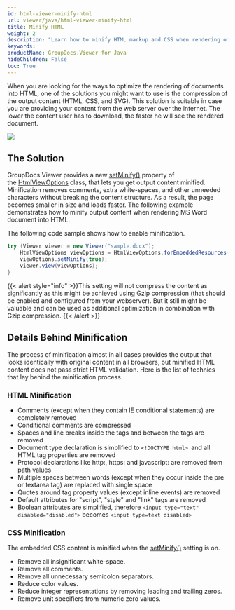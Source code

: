 ```yaml
---
id: html-viewer-minify-html
url: viewer/java/html-viewer-minify-html
title: Minify HTML
weight: 2
description: "Learn how to minify HTML markup and CSS when rendering of documents into HTML and make your HTML documents load faster with GroupDocs.Viewer."
keywords: 
productName: GroupDocs.Viewer for Java
hideChildren: False
toc: True
---
```

When you are looking for the ways to optimize the rendering of documents into HTML, one of the solutions you might want to use is the compression of the output content (HTML, CSS, and SVG). This solution is suitable in case you are providing your content from the web server over the internet. The lower the content user has to download, the faster he will see the rendered document.

![](viewer/java/images/html-viewer-minify-html.jpg)

## The Solution

GroupDocs.Viewer provides a new [setMinify()](https://apireference.groupdocs.com/viewer/java/com.groupdocs.viewer.options/HtmlViewOptions#setMinify(boolean)) property of the [HtmlViewOptions](https://apireference.groupdocs.com/viewer/java/com.groupdocs.viewer.options/HtmlViewOptions) class, that lets you get output content minified. Minification removes comments, extra white-spaces, and other unneeded characters without breaking the content structure. As a result, the page becomes smaller in size and loads faster. The following example demonstrates how to minify output content when rendering MS Word document into HTML.

The following code sample shows how to enable minification.

```java
try (Viewer viewer = new Viewer("sample.docx");
    HtmlViewOptions viewOptions = HtmlViewOptions.forEmbeddedResources();
    viewOptions.setMinify(true);
    viewer.view(viewOptions);
}
```

{{< alert style="info" >}}This setting will not compress the content as significantly as this might be achieved using Gzip compression (that should be enabled and configured from your webserver). But it still might be valuable and can be used as additional optimization in combination with Gzip compression. {{< /alert >}}

## Details Behind Minification

The process of minification almost in all cases provides the output that looks identically with original content in all browsers, but minified HTML content does not pass strict HTML validation. Here is the list of technics that lay behind the minification process.

### HTML Minification

* Comments (except when they contain IE conditional statements) are completely removed
* Conditional comments are compressed
* Spaces and line breaks inside the tags and between the tags are removed
* Document type declaration is simplified to `<!DOCTYPE html> `and all HTML tag properties are removed
* Protocol declarations like http:, https: and javascript: are removed from path values
* Multiple spaces between words (except when they occur inside the pre or textarea tag) are replaced with single space
* Quotes around tag property values (except inline events) are removed
* Default attributes for "script", "style" and "link" tags are removed
* Boolean attributes are simplified, therefore `<input type="text" disabled="disabled">` becomes `<input type=text disabled>`

### CSS Minification

The embedded CSS content is minified when the [setMinify()](https://apireference.groupdocs.com/viewer/java/com.groupdocs.viewer.options/HtmlViewOptions#setMinify(boolean)) setting is on.

* Remove all insignificant white-space.
* Remove all comments.
* Remove all unnecessary semicolon separators.
* Reduce color values.
* Reduce integer representations by removing leading and trailing zeros.
* Remove unit specifiers from numeric zero values.
